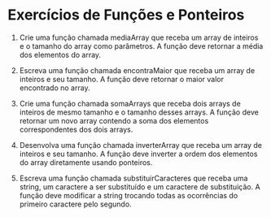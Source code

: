 # Exercícios de Funções e Ponteiros

1. Crie uma função chamada mediaArray que receba um array de inteiros e o tamanho do array como parâmetros. A função deve retornar a média dos elementos do array.

2. Escreva uma função chamada encontraMaior que receba um array de inteiros e seu tamanho. A função deve retornar o maior valor encontrado no array.

3. Crie uma função chamada somaArrays que receba dois arrays de inteiros de mesmo tamanho e o tamanho desses arrays. A função deve retornar um novo array contendo a soma dos elementos correspondentes dos dois arrays.

4. Desenvolva uma função chamada inverterArray que receba um array de inteiros e seu tamanho. A função deve inverter a ordem dos elementos do array diretamente usando ponteiros.

5. Escreva uma função chamada substituirCaracteres que receba uma string, um caractere a ser substituído e um caractere de substituição. A função deve modificar a string trocando todas as ocorrências do primeiro caractere pelo segundo.
